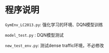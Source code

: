 # 程序说明
`GymEnv_LC2013.py`: 强化学习的环境、DQN模型训练

`model_test.py` : DQN模型测试

`new_test_env.py`: 测试dense traffic环境，不必修改

